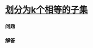 # [划分为k个相等的子集](https://leetcode-cn.com/problems/partition-to-k-equal-sum-subsets)

### 问题

### 解答

```

```

